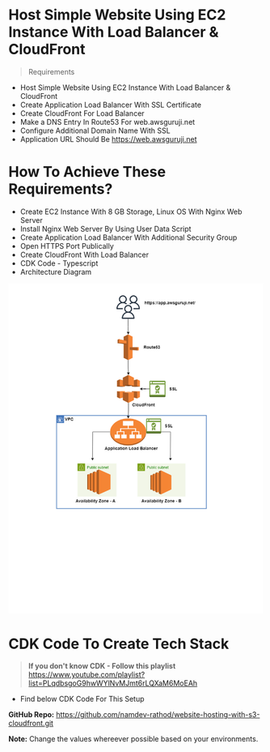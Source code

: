 # Host Simple Website Using EC2 Instance With Load Balancer & CloudFront

> Requirements
  - Host Simple Website Using EC2 Instance With Load Balancer & CloudFront
  - Create Application Load Balancer With SSL Certificate
  - Create CloudFront For Load Balancer
  - Make a DNS Entry In Route53 For web.awsguruji.net
  - Configure Additional Domain Name With SSL
  - Application URL Should Be https://web.awsguruji.net

# How To Achieve These Requirements?
  - Create EC2 Instance With 8 GB Storage, Linux OS With Nginx Web Server
  - Install Nginx Web Server By Using User Data Script
  - Create Application Load Balancer With Additional Security Group
  - Open HTTPS Port Publically
  - Create CloudFront With Load Balancer
  - CDK Code - Typescript
  - Architecture Diagram

  ![Architecture Diagram](Website-EC2-LB-CloudFront.drawio.png)


 # CDK Code To Create Tech Stack
 >  **If you don't know CDK - Follow this playlist** https://www.youtube.com/playlist?list=PLqdbsgoG9hwWYlNvMJmt6rLQXaM6MoEAh

 - Find below CDK Code For This Setup


**GitHub Repo:** https://github.com/namdev-rathod/website-hosting-with-s3-cloudfront.git

**Note:** Change the values whereever possible based on your environments.